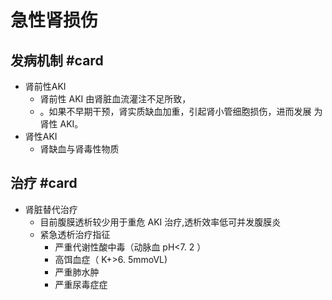 # 急性肾损伤

## 发病机制 #card 
- 肾前性AKI
	- 肾前性 AKI 由肾脏血流灌注不足所致，
	- 。如果不早期干预，肾实质缺血加重，引起肾小管细胞损伤，进而发展 为肾性 AKI。
- 肾性AKI
	- 肾缺血与肾毒性物质

## 治疗 #card 
- 肾脏替代治疗
	- 目前腹膜透析较少用于重危 AKI 治疗,透析效率低可并发腹膜炎
	- 紧急透析治疗指征
		- 严重代谢性酸中毒（动脉血 pH<7. 2 ）
		- 高饵血症（ K+>6. 5mmoVL)
		- 严重肺水肿
		- 严重尿毒症症

